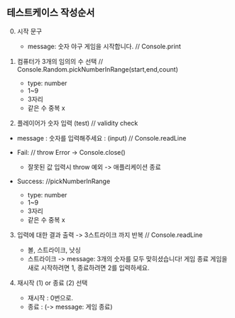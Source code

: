 ## 테스트케이스 작성순서

0. 시작 문구

   - message: 숫자 야구 게임을 시작합니다. // Console.print

1. 컴퓨터가 3개의 임의의 수 선택 // Console.Random.pickNumberInRange(start,end,count)

   - type: number
   - 1~9
   - 3자리
   - 같은 수 중복 x

2. 플레이어가 숫자 입력 (test) // validity check

- message : 숫자를 입력해주세요 : (input) // Console.readLine

- Fail: // throw Error -> Console.close()

  - 잘못된 값 입력시 throw 예외 -> 애플리케이션 종료

- Success: //pickNumberInRange

  - type: number
  - 1~9
  - 3자리
  - 같은 수 중복 x

3. 입력에 대한 결과 출력 -> 3스트라이크 까지 반복 // Console.readLine

   - 볼, 스트라이크, 낫싱
   - 스트라이크
     -> message: 3개의 숫자를 모두 맞히셨습니다! 게임 종료
     게임을 새로 시작하려면 1, 종료하려면 2를 입력하세요.

4. 재시작 (1) or 종료 (2) 선택
   - 재시작 : 0번으로.
   - 종료 :
     (-> message: 게임 종료)
